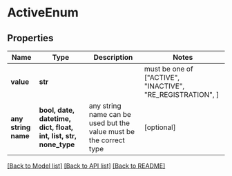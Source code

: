 # ActiveEnum


## Properties
Name | Type | Description | Notes
------------ | ------------- | ------------- | -------------
**value** | **str** |  |  must be one of ["ACTIVE", "INACTIVE", "RE_REGISTRATION", ]
**any string name** | **bool, date, datetime, dict, float, int, list, str, none_type** | any string name can be used but the value must be the correct type | [optional]

[[Back to Model list]](../README.md#documentation-for-models) [[Back to API list]](../README.md#documentation-for-api-endpoints) [[Back to README]](../README.md)



